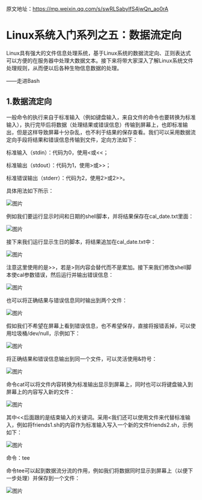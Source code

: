 原文地址：https://mp.weixin.qq.com/s/swRLSabylfS4jwQn_ao0rA





# Linux系统入门系列之五：数据流定向





Linux具有强大的文件信息处理系统，基于Linux系统的数据流定向、正则表达式可以方便的在服务器中处理大数据文本。接下来将带大家深入了解Linux系统文件处理规则，从而便以后各种生物信息数据的处理。

——走进Bash

## 1.数据流定向

一般命令的执行来自于标准输入（例如键盘输入，来自文件的命令也要转换为标准输入），执行完毕后将数据（处理结果或错误信息）传输到屏幕上，也即标准输出，但是这样导致屏幕十分杂乱，也不利于结果的保存查看。我们可以采用数据流定向手段将结果和错误信息传输到文件，定向方法如下：

标准输入（stdin）：代码为0，使用<或<<；

标准输出（stdout）：代码为1，使用>或>>；

标准错误输出（stderr）：代码为2，使用2>或2>>。

具体用法如下所示：

![图片](https://mmbiz.qpic.cn/mmbiz_png/ibj9nANUc6z545g34I2Roy0OiauYdohOgBofzJibAOAXhxXtk0OsibUZcWvh5aa07hmrhp8dZKnwqPicqp3CJQjJ8EQ/640?wx_fmt=png&tp=wxpic&wxfrom=5&wx_lazy=1&wx_co=1)

例如我们要运行显示时间和日期的shell脚本，并将结果保存在cal_date.txt里面：

![图片](https://mmbiz.qpic.cn/mmbiz_png/ibj9nANUc6z545g34I2Roy0OiauYdohOgBWaFyPFFaiaia7amHzk0j2Fr6a7NWRp9vAXT5MRQribxnJQWKJYobrFyQg/640?wx_fmt=png&tp=wxpic&wxfrom=5&wx_lazy=1&wx_co=1)

接下来我们运行显示生日的脚本，将结果追加在cal_date.txt中：

![图片](https://mmbiz.qpic.cn/mmbiz_png/ibj9nANUc6z545g34I2Roy0OiauYdohOgB1265a82aLYJLTT13EdYeHlGukicGc6Ur4TdaPb5o0X1CXHUqrfCSOibA/640?wx_fmt=png&tp=wxpic&wxfrom=5&wx_lazy=1&wx_co=1)

注意这里使用的是>>，若是>则内容会替代而不是累加。接下来我们修改shell脚本使cal参数错误，然后运行并输出错误信息：

![图片](https://mmbiz.qpic.cn/mmbiz_png/ibj9nANUc6z545g34I2Roy0OiauYdohOgBhRNsWF7xwBs0KxRoheqLjLM6jP0eKdpjOBfVD4CfibMG4J4XC5Jg9PA/640?wx_fmt=png&tp=wxpic&wxfrom=5&wx_lazy=1&wx_co=1)

也可以将正确结果与错误信息同时输出到两个文件：

![图片](https://mmbiz.qpic.cn/mmbiz_png/ibj9nANUc6z545g34I2Roy0OiauYdohOgBN0bKsrFlXVCT2L8xpaKQibVSD0cIibRvJoXuzCYBeZW14JiaYIwFEeiaXg/640?wx_fmt=png&tp=wxpic&wxfrom=5&wx_lazy=1&wx_co=1)

假如我们不希望在屏幕上看到错误信息，也不希望保存，直接将报错丢掉，可以使用垃圾桶/dev/null，示例如下：

![图片](https://mmbiz.qpic.cn/mmbiz_png/ibj9nANUc6z545g34I2Roy0OiauYdohOgBJGscvWgKyU30iaHQD1icbCBibZSlbJOYH8xewkdxeFyNKzzJ1o2w4v7gA/640?wx_fmt=png&tp=wxpic&wxfrom=5&wx_lazy=1&wx_co=1)

将正确结果和错误信息输出到同一个文件，可以灵活使用&符号：



![图片](https://mmbiz.qpic.cn/mmbiz_png/ibj9nANUc6z545g34I2Roy0OiauYdohOgBjlAYeicKg0krK7eekRQ3wHJw97rpYYibA6Et7qTmqQHJicic4GRxxt4xUQ/640?wx_fmt=png&tp=wxpic&wxfrom=5&wx_lazy=1&wx_co=1)

命令cat可以将文件内容转换为标准输出显示到屏幕上，同时也可以将键盘输入到屏幕上的内容写入新的文件：

![图片](https://mmbiz.qpic.cn/mmbiz_png/ibj9nANUc6z545g34I2Roy0OiauYdohOgBaA6UZZINFfUF3GVR2icBBQiagsyrFApKNqmg4ibH1b1fvUiaWDaJlsK1bQ/640?wx_fmt=png&tp=wxpic&wxfrom=5&wx_lazy=1&wx_co=1)

其中<<后面跟的是结束输入的关键词。采用<我们还可以使用文件来代替标准输入，例如将friends1.sh的内容作为标准输入写入一个新的文件friends2.sh，示例如下：

![图片](https://mmbiz.qpic.cn/mmbiz_png/ibj9nANUc6z545g34I2Roy0OiauYdohOgBULITYicLia9wa7ApKzTSMXTXjS0OgusomoGTYCsJOicIRiaNhJ454YjYJQ/640?wx_fmt=png&tp=wxpic&wxfrom=5&wx_lazy=1&wx_co=1)



命令：tee

命令tee可以起到数据流分流的作用，例如我们将数据同时显示到屏幕上（以便下一步处理）并保存到一个文件：

![图片](https://mmbiz.qpic.cn/mmbiz_png/ibj9nANUc6z545g34I2Roy0OiauYdohOgBFArzcpSpKmLR3tMiaTPeiauBoBDntaSiaiazOiasbuK2xZlHAc8mNWiahPHw/640?wx_fmt=png&tp=wxpic&wxfrom=5&wx_lazy=1&wx_co=1)




